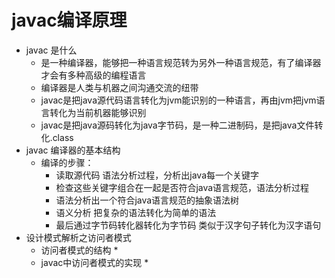 # javac编译原理
  * javac 是什么
    - 是一种编译器，能够把一种语言规范转为另外一种语言规范，有了编译器才会有多种高级的编程语言
    - 编译器是人类与机器之间沟通交流的纽带
    - javac是把java源代码语言转化为jvm能识别的一种语言，再由jvm把jvm语言转化为当前机器能够识别
    - javac是把java源码转化为java字节码，是一种二进制码，是把java文件转化.class
  * javac 编译器的基本结构
    - 编译的步骤：
      * 读取源代码  语法分析过程，分析出java每一个关键字
      * 检查这些关键字组合在一起是否符合java语言规范，语法分析过程
      * 语法分析出一个符合java语言规范的抽象语法树
      * 语义分析  把复杂的语法转化为简单的语法
      * 最后通过字节码转化器转化为字节码  类似于汉字句子转化为汉字语句
  * 设计模式解析之访问者模式
    - 访问者模式的结构
      * 
    - javac中访问者模式的实现
      * 
